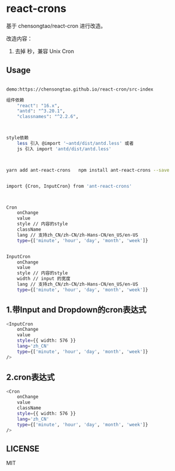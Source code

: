 # react-crons
基于 chensongtao/react-cron 进行改造。

改造内容：
1. 去掉 秒，兼容 Unix Cron


## Usage
    

```sh

demo:https://chensongtao.github.io/react-cron/src-index

组件依赖
    "react": "16.x",
    "antd": "^3.20.1",
    "classnames": "^2.2.6",



style依赖
    less 引入 @import '~antd/dist/antd.less' 或者
    js 引入 import 'antd/dist/antd.less'



yarn add ant-react-crons   npm install ant-react-crons --save


import {Cron, InputCron} from 'ant-react-crons'



Cron
    onChange
    value
    style // 内容的style
    className
    lang // 支持zh_CN/zh-CN/zh-Hans-CN/en_US/en-US
    type={['minute', 'hour', 'day', 'month', 'week']}


InputCron
    onChange
    value
    style // 内容的style
    width // input 的宽度
    lang // 支持zh_CN/zh-CN/zh-Hans-CN/en_US/en-US
    type={['minute', 'hour', 'day', 'month', 'week']}

```

## 1.带Input and Dropdown的cron表达式
```sh
<InputCron 
    onChange 
    value
    style={{ width: 576 }}
    lang='zh_CN'
    type={['minute', 'hour', 'day', 'month', 'week']}
/>
```
## 2.cron表达式
```sh
<Cron 
    onChange 
    value
    className
    style={{ width: 576 }}
    lang='zh_CN'
    type={['minute', 'hour', 'day', 'month', 'week']}
/>
```
## LICENSE

MIT
